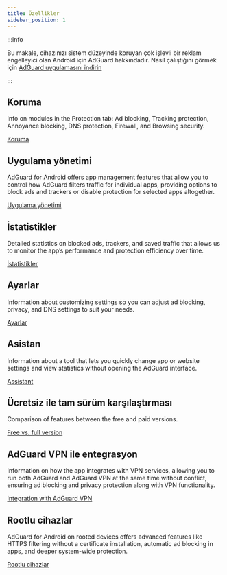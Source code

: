 ```yaml
---
title: Özellikler
sidebar_position: 1
---
```


:::info

Bu makale, cihazınızı sistem düzeyinde koruyan çok işlevli bir reklam engelleyici olan Android için AdGuard hakkındadır. Nasıl çalıştığını görmek için [AdGuard uygulamasını indirin](https://agrd.io/download-kb-adblock)

:::

## Koruma

Info on modules in the Protection tab: Ad blocking, Tracking protection, Annoyance blocking, DNS protection, Firewall, and Browsing security.

[Koruma](/adguard-for-android/features/protection/protection.md)

## Uygulama yönetimi

AdGuard for Android offers app management features that allow you to control how AdGuard filters traffic for individual apps, providing options to block ads and trackers or disable protection for selected apps altogether.

[Uygulama yönetimi](/adguard-for-android/features/app-management.md)

## İstatistikler

Detailed statistics on blocked ads, trackers, and saved traffic that allows us to monitor the app’s performance and protection efficiency over time.

[İstatistikler](/adguard-for-android/features/statistics.md)

## Ayarlar

Information about customizing settings so you can adjust ad blocking, privacy, and DNS settings to suit your needs.

[Ayarlar](/adguard-for-android/features/settings.md)

## Asistan

Information about a tool that lets you quickly change app or website settings and view statistics without opening the AdGuard interface.

[Assistant](/adguard-for-android/features/assistant.md)

## Ücretsiz ile tam sürüm karşılaştırması

Comparison of features between the free and paid versions.

[Free vs. full version](/adguard-for-android/features/free-vs-full.mdx)

## AdGuard VPN ile entegrasyon

Information on how the app integrates with VPN services, allowing you to run both AdGuard and AdGuard VPN at the same time without conflict, ensuring ad blocking and privacy protection along with VPN functionality.

[Integration with AdGuard VPN](/adguard-for-android/features/integration-with-vpn.md)

## Rootlu cihazlar

AdGuard for Android on rooted devices offers advanced features like HTTPS filtering without a certificate installation, automatic ad blocking in apps, and deeper system-wide protection.

[Rootlu cihazlar](/adguard-for-android/features/rooted.md)
